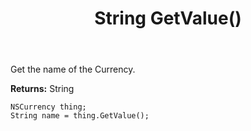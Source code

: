 ﻿---
uid: crmscript_ref_NSCurrency_GetValue
title: String GetValue()
intellisense: NSCurrency.GetValue
keywords: NSCurrency, GetValue
so.topic: reference
---

Get the name of the Currency.

**Returns:** String

```crmscript
NSCurrency thing;
String name = thing.GetValue();
```

